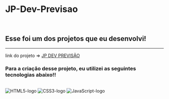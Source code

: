 # JP-Dev-Previsao
<br> <h2> Esse foi um dos projetos que eu desenvolvi!</h2><hr>

link do projeto => <a target="_blank" href="https://jp-dev-previsao.netlify.app/">  JP DEV PREVISÃO </a>
<br>
<h3> Para a criação desse projeto, eu utilizei as seguintes tecnologias abaixo!! </h3>
<br>
<img src="https://img.shields.io/badge/HTML5-E34F26?style=for-the-badge&logo=html5&logoColor=white" alt="HTML5-logo"/>
<img src="https://img.shields.io/badge/CSS3-1572B6?style=for-the-badge&logo=css3&logoColor=white" alt="CSS3-logo"/>
<img src="https://img.shields.io/badge/JavaScript-F7DF1E?style=for-the-badge&logo=javascript&logoColor=black" alt="JavaScript-logo"/>
